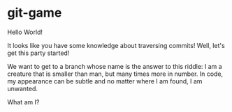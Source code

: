 git-game
========

Hello World!

It looks like you have some knowledge about traversing commits!
Well, let's get this party started!

We want to get to a branch whose name is the answer to this riddle: 
I am a creature that is smaller than man, but many times more in number. 
In code, my appearance can be subtle and no matter where I am found, I am unwanted. 

What am I?

